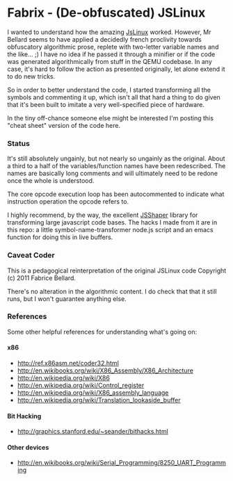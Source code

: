 Fabrix - (De-obfuscated) JSLinux
=========================================================

I wanted to understand how the amazing [JsLinux][1] worked.  However,  Mr Bellard seems to have applied a decidedly french proclivity towards obfuscatory algorithmic prose, replete with two-letter variable names and the like... ;)  I have no idea if he passed it through a minifier or if the code was generated algorithmically from stuff in the QEMU codebase.  In any case, it's hard to follow the action as presented originally, let alone extend it to do new tricks.

So in order to better understand the code, I started transforming all the symbols and commenting it up, which isn't all that hard a thing to do given that it's been built to imitate a very well-specified piece of hardware.

In the tiny off-chance someone else might be interested I'm posting this "cheat sheet" version of the code here.

### Status
It's still absolutely ungainly, but not nearly so ungainly as the original.  About a third to a half of the variables/function names have been redescribed.  The names are basically long comments and will ultimately need to be redone once the whole is understood.

The core opcode execution loop has been autocommented to indicate what instruction operation the opcode refers to.

I highly recommend, by the way, the excellent [JSShaper][2] library for transforming large javascript code bases.  The hacks I made from it are in this repo: a little symbol-name-transformer node.js script and an emacs function for doing this in live buffers.

### Caveat Coder
This is a pedagogical reinterpretation of the original JSLinux code Copyright (c) 2011 Fabrice Bellard.

There's no alteration in the algorithmic content.  I do check that that it still runs, but I won't guarantee anything else.

### References
Some other helpful references for understanding what's going on:

#### x86
- http://ref.x86asm.net/coder32.html
- http://en.wikibooks.org/wiki/X86_Assembly/X86_Architecture
- http://en.wikipedia.org/wiki/X86
- http://en.wikipedia.org/wiki/Control_register
- http://en.wikipedia.org/wiki/X86_assembly_language
- http://en.wikipedia.org/wiki/Translation_lookaside_buffer

#### Bit Hacking
- http://graphics.stanford.edu/~seander/bithacks.html

#### Other devices
- http://en.wikibooks.org/wiki/Serial_Programming/8250_UART_Programming

[1]: http://bellard.org/jslinux/tech.html
[2]: http://sshaper.org
